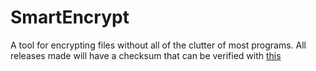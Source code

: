 # SmartEncrypt
A tool for encrypting files without all of the clutter of most programs.
All releases made will have a checksum that can be verified with [this](https://bitbucket.org/nothingperfectsoft/applicationverifier/downloads/applicationverifier.zip)
